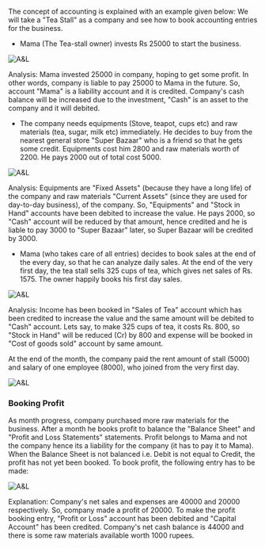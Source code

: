 The concept of accounting is explained with an example given below: We will
take a "Tea Stall" as a company and see how to book accounting entries for the
business.

  * Mama (The Tea-stall owner) invests Rs 25000 to start the business.

![A&L](assets/frappe_io/images/erpnext/assets-1.png)

Analysis: Mama invested 25000 in company, hoping to get some profit. In other
words, company is liable to pay 25000 to Mama in the future. So, account
"Mama" is a liability account and it is credited. Company's cash balance will
be increased due to the investment, "Cash" is an asset to the company and it
will debited.

  * The company needs equipments (Stove, teapot, cups etc) and raw materials (tea, sugar, milk etc) immediately. He decides to buy from the nearest general store "Super Bazaar" who is a friend so that he gets some credit. Equipments cost him 2800 and raw materials worth of 2200. He pays 2000 out of total cost 5000.

![A&L](assets/frappe_io/images/erpnext/assets-2.png)

Analysis: Equipments are "Fixed Assets" (because they have a long life) of the
company and raw materials "Current Assets" (since they are used for day-to-day
business), of the company. So, "Equipments" and "Stock in Hand" accounts have
been debited to increase the value. He pays 2000, so "Cash" account will be
reduced by that amount, hence credited and he is liable to pay 3000 to "Super
Bazaar" later, so Super Bazaar will be credited by 3000.

  * Mama (who takes care of all entries) decides to book sales at the end of the every day, so that he can analyze daily sales. At the end of the very first day, the tea stall sells 325 cups of tea, which gives net sales of Rs. 1575. The owner happily books his first day sales.

![A&L](assets/frappe_io/images/erpnext/assets-3.png)

Analysis: Income has been booked in "Sales of Tea" account which has been
credited to increase the value and the same amount will be debited to "Cash"
account. Lets say, to make 325 cups of tea, it costs Rs. 800, so "Stock in
Hand" will be reduced (Cr) by 800 and expense will be booked in "Cost of goods
sold" account by same amount.

At the end of the month, the company paid the rent amount of stall (5000) and
salary of one employee (8000), who joined from the very first day.

![A&L](assets/frappe_io/images/erpnext/assets-4.png)

### Booking Profit

As month progress, company purchased more raw materials for the business.
After a month he books profit to balance the "Balance Sheet" and "Profit and
Loss Statements" statements. Profit belongs to Mama and not the company hence
its a liability for the company (it has to pay it to Mama). When the Balance
Sheet is not balanced i.e. Debit is not equal to Credit, the profit has not
yet been booked. To book profit, the following entry has to be made:

![A&L](assets/frappe_io/images/erpnext/assets-5.png)

Explanation: Company's net sales and expenses are 40000 and 20000
respectively. So, company made a profit of 20000. To make the profit booking
entry, "Profit or Loss" account has been debited and "Capital Account" has
been credited. Company's net cash balance is 44000 and there is some raw
materials available worth 1000 rupees.

